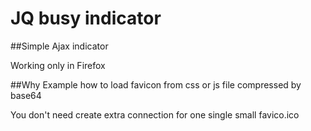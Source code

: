 JQ busy indicator
======

##Simple Ajax indicator

Working only in Firefox


##Why
Example how to load favicon from css or js file compressed by base64

You don't need create extra connection for one single small favico.ico
